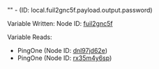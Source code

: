 "" - (ID: local.fuil2gnc5f.payload.output.password)

Variable Written:
Node ID: [fuil2gnc5f](../nodes/fuil2gnc5f.md)

Variable Reads:
* PingOne (Node ID: [dnl97jd62e](../nodes/dnl97jd62e.md))
* PingOne (Node ID: [rx35m4y6sp](../nodes/rx35m4y6sp.md))

